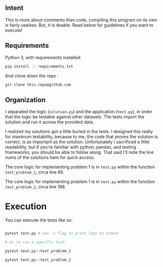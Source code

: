 ## Intent

This is more about comments than code, compiling this program on its own is fairly useless.
But, it is doable. Read below for guidelines if you want to execute!

## Requirements

Python 3, with requirements installed:

```bash
pip install -r requirements.txt
```

And clone down the repo :

```bash
git clone this-repo@github.com
```

## Organization

I separated the logic (`solution.py`) and the application (`test.py`),
in order that the logic be testable against other datasets. The tests import the solution and run it across the provided data.

I realized my solutions got a little buried in the tests. I designed this really for maximum testability, because to me, the code that proves the solution is correct, is as important as the solution. Unfortunately I sacrificed a little readability, but if you're familiar with python, pandas, and testing frameworks,
you should be able to follow along. That said I'll note the line nums of the solutions here for quick access:

The core logic for implementing problem 1 is in `test.py` within the function `test_problem_1`, circa line 66.

The core logic for implementing problem 1 is in `test.py` within the function `test_problem_2`, circa line 166.


# Execution

You can execute the tests like so:

```bash

pytest test.py # use -s flag to print logs to stdout

# or to run a specific test:

pytest test.py::test_problem_1

pytest test.py::test_problem_2
```
